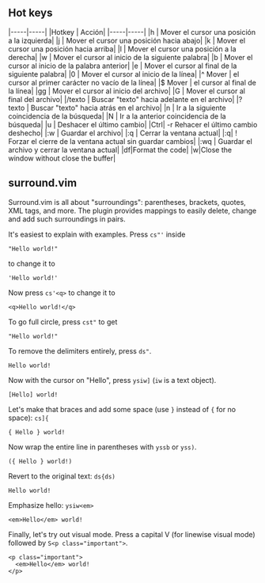## Hot keys
|-----|-----|
|Hotkey	| Acción|
|-----|-----|
|h	| Mover el cursor una posición a la izquierda|
|j	| Mover el cursor una posición hacia abajo|
|k	| Mover el cursor una posición hacia arriba|
|l	| Mover el cursor una posición a la derecha|
|w	| Mover el cursor al inicio de la siguiente palabra|
|b	| Mover el cursor al inicio de la palabra anterior|
|e	| Mover el cursor al final de la siguiente palabra|
|0	| Mover el cursor al inicio de la línea|
|^	Mover | el cursor al primer carácter no vacío de la línea|
|$	Mover | el cursor al final de la línea|
|gg	| Mover el cursor al inicio del archivo|
|G	| Mover el cursor al final del archivo|
|/texto	| Buscar "texto" hacia adelante en el archivo|
|?texto	| Buscar "texto" hacia atrás en el archivo|
|n	| Ir a la siguiente coincidencia de la búsqueda|
|N	| Ir a la anterior coincidencia de la búsqueda|
|u	| Deshacer el último cambio|
|Ctrl| -r	Rehacer el último cambio deshecho|
|:w	| Guardar el archivo|
|:q	| Cerrar la ventana actual|
|:q| !	Forzar el cierre de la ventana actual sin guardar cambios|
|:wq	| Guardar el archivo y cerrar la ventana actual|
|df|Format the code|
|<leader>w|Close the window without close the buffer|

## surround.vim

Surround.vim is all about "surroundings": parentheses, brackets, quotes,
XML tags, and more.  The plugin provides mappings to easily delete,
change and add such surroundings in pairs.

It's easiest to explain with examples.  Press `cs"'` inside

    "Hello world!"

to change it to

    'Hello world!'

Now press `cs'<q>` to change it to

    <q>Hello world!</q>

To go full circle, press `cst"` to get

    "Hello world!"

To remove the delimiters entirely, press `ds"`.

    Hello world!

Now with the cursor on "Hello", press `ysiw]` (`iw` is a text object).

    [Hello] world!

Let's make that braces and add some space (use `}` instead of `{` for no
space): `cs]{`

    { Hello } world!

Now wrap the entire line in parentheses with `yssb` or `yss)`.

    ({ Hello } world!)

Revert to the original text: `ds{ds)`

    Hello world!

Emphasize hello: `ysiw<em>`

    <em>Hello</em> world!

Finally, let's try out visual mode. Press a capital V (for linewise
visual mode) followed by `S<p class="important">`.

    <p class="important">
      <em>Hello</em> world!
    </p>
